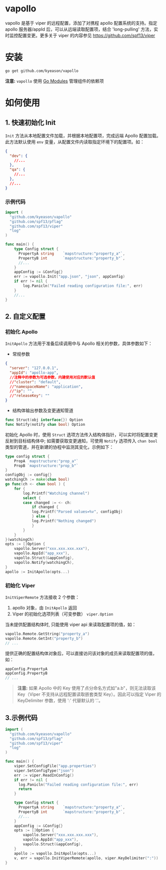 # vapollo
vapollo 是基于 viper 的远程配置，添加了对携程 apollo 配置系统的支持。指定 apollo 服务器/appId 后，可以从远端读取配置项，结合 'long-pulling' 方法，实时监控配置变更。更多关于 viper 的内容参见 https://github.com/spf13/viper

# 安装

```sh
go get github.com/kyeason/vapollo
```

**注意:** `vapollo` 使用 [Go Modules](https://github.com/golang/go/wiki/Modules) 管理组件的依赖项

# 如何使用

## 1. 快速初始化 Init
`Init` 方法从本地配置文件加载，并根据本地配置项，完成远端 Apollo 配置加载。此方法默认使用 `env` 变量，从配置文件内读取指定环境下的配置项。如：
```json
{
  "dev": {
    //...
  },
  "qa": {
    //...
  },
  //...
}
```
### 示例代码
```go
import (
  "github.com/kyeason/vapollo"
  "github.com/spf13/pflag"
  "github.com/spf13/viper"
  "log"
)

func main() {
    type Config struct {
      PropertyA string    `mapstructure:"property_a"`,
      PropertyB int       `mapstructure:"property_b"`,
      //...
    }
    appConfig := &Config{}
    err := vapollo.Init("app.json", "json", appConfig)
	if err != nil {
        log.Panicln("Failed reading configuration file:", err)
    } 
    //...
}
```
## 2. 自定义配置

### 初始化 Apollo

`InitApollo` 方法用于准备后续调用中与 Apollo 相关的参数，具体参数如下：
- 常规参数

```json
{
  "server": "127.0.0.1",
  "appId": "apollo-app",
  //注释中的参数为可选参数，内建使用对应的默认值
  //"cluster": "default",
  //"namespaceName": "application",
  //"ip": "",
  //"releaseKey": ""
}
```

- 结构体输出参数及变更通知管道
  
```go
func Struct(obj interface{}) Option
func Notify(notify chan bool) Option
````

初始化 Apollo 时，使用 `Struct` 选项方法传入结构体指针，可以实时将配置变更反射到目标结构体中; 如需要获取变更通知，可使用 `Notify` 选项传入 `chan bool` 类型的管道，并在新建的协程中监测其变化，示例如下：
```go
type config struct {
	PropA `mapstructure:"prop_a"`
	PropB `mapstructure:"prop_b"`
}
configObj := config{}
watchingCh := make(chan bool)
go func(ch <- chan bool ) {
    for {
        log.Printf("Watching channel")
        select {
        case changed := <- ch:
            if changed {
            log.Printf("Parsed values=%v", configObj)
            } else {
            log.Printf("Nothing changed")
            }
        }
    }
}(watchingCh)
opts := []Option {
    vapollo.Server("xxx.xxx.xxx.xxx"),
    vapollo.AppId("app_xxx"),
    vapollo.Struct(&appConfig),
    vapollo.Notify(watchingCh),
}
apollo := InitApollo(opts...)
```

### 初始化 Viper

`InitViperRemote` 方法接收 2 个参数：

1. apollo 对象，由 `InitApollo` 返回
2. Viper 的初始化选项列表（可变参数） `viper.Option`

当未提供配置结构体时, 只能使用 viper api 来读取配置项的值，如：

```go
vapollo.Remote.GetString("property_a")
vapollo.Remote.GetInt("property_b")
// ...
```

提供正确的配置结构体对象后，可以直接访问该对象的成员来读取配置项的值，如：

```go
appConfig.PropertyA
appConfig.PropertyB
// ...
```

> **注意:**  如果 Apollo 中的 Key 使用了点分命名方式如"a.b"，则无法读取该 Key（Viper 不支持从远程配置读取嵌套类型 Key）。因此可以指定 Viper 的 KeyDelimiter 参数，使用 ':' 代替默认的 '.'。

## 3.示例代码

```go
import (
  "github.com/kyeason/vapollo"
  "github.com/spf13/pflag"
  "github.com/spf13/viper"
  "log"
)

func main() {
    viper.SetConfigFile("app.properties")
    viper.SetConfigType("json")
    err := viper.ReadInConfig()
    if err != nil {
      log.Panicln("Failed reading configuration file:", err)
      return
    }

    type Config struct {
      PropertyA string    `mapstructure:"property_a"`,
      PropertyB int       `mapstructure:"property_b"`,
      //...
    }
    appConfig := &Config{}
    opts := []Option {
    	vapollo.Server("xxx.xxx.xxx.xxx"),
    	vapollo.AppId("app_xxx"),
        vapollo.Struct(&appConfig),
    }
    apollo := vapollo.InitApollo(opts...)
    v, err = vapollo.InitViperRemote(apollo, viper.KeyDelimiter(":"))
}
```




